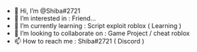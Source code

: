 - 👋 Hi, I’m @Shiba#2721
- 👀 I’m interested in : Friend...
- 🌱 I’m currently learning : Script exploit roblox ( Learning )
- 💞️ I’m looking to collaborate on : Game Project / cheat roblox
- 📫 How to reach me : Shiba#2721 ( Discord )

